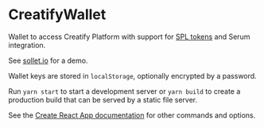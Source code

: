 # CreatifyWallet

Wallet to access Creatify Platform with support for [SPL tokens](https://spl.solana.com/token) and Serum integration.

See [sollet.io](https://www.sollet.io) for a demo.

Wallet keys are stored in `localStorage`, optionally encrypted by a password.

Run `yarn start` to start a development server or `yarn build` to create a production build that can be served by a static file server.

See the [Create React App documentation](https://facebook.github.io/create-react-app/docs/getting-started) for other commands and options.
